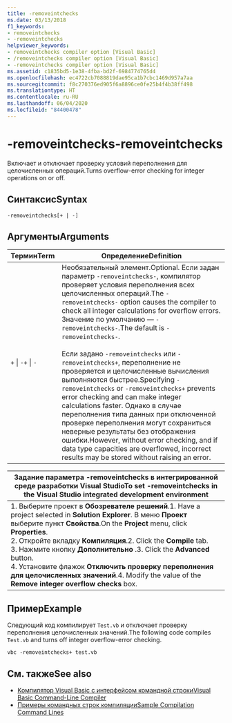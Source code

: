 ```yaml
---
title: -removeintchecks
ms.date: 03/13/2018
f1_keywords:
- removeintchecks
- -removeintchecks
helpviewer_keywords:
- removeintchecks compiler option [Visual Basic]
- /removeintchecks compiler option [Visual Basic]
- -removeintchecks compiler option [Visual Basic]
ms.assetid: c1835bd5-1e38-4fba-bd2f-6984774765d4
ms.openlocfilehash: ec4722cb7088819dae95ca1b7cbc1469d957a7aa
ms.sourcegitcommit: f8c270376ed905f6a8896ce0fe25b4f4b38ff498
ms.translationtype: HT
ms.contentlocale: ru-RU
ms.lasthandoff: 06/04/2020
ms.locfileid: "84400478"
---
```

# <a name="-removeintchecks"></a><span data-ttu-id="c4142-102">-removeintchecks</span><span class="sxs-lookup"><span data-stu-id="c4142-102">-removeintchecks</span></span>
<span data-ttu-id="c4142-103">Включает и отключает проверку условий переполнения для целочисленных операций.</span><span class="sxs-lookup"><span data-stu-id="c4142-103">Turns overflow-error checking for integer operations on or off.</span></span>  
  
## <a name="syntax"></a><span data-ttu-id="c4142-104">Синтаксис</span><span class="sxs-lookup"><span data-stu-id="c4142-104">Syntax</span></span>  
  
```console  
-removeintchecks[+ | -]  
```  
  
## <a name="arguments"></a><span data-ttu-id="c4142-105">Аргументы</span><span class="sxs-lookup"><span data-stu-id="c4142-105">Arguments</span></span>  
  
|<span data-ttu-id="c4142-106">Термин</span><span class="sxs-lookup"><span data-stu-id="c4142-106">Term</span></span>|<span data-ttu-id="c4142-107">Определение</span><span class="sxs-lookup"><span data-stu-id="c4142-107">Definition</span></span>|  
|---|---|  
|<span data-ttu-id="c4142-108">`+` &#124; `-`</span><span class="sxs-lookup"><span data-stu-id="c4142-108">`+` &#124; `-`</span></span>|<span data-ttu-id="c4142-109">Необязательный элемент.</span><span class="sxs-lookup"><span data-stu-id="c4142-109">Optional.</span></span> <span data-ttu-id="c4142-110">Если задан параметр `-removeintchecks-`, компилятор проверяет условия переполнения всех целочисленных операций.</span><span class="sxs-lookup"><span data-stu-id="c4142-110">The `-removeintchecks-` option causes the compiler to check all integer calculations for overflow errors.</span></span> <span data-ttu-id="c4142-111">Значение по умолчанию — `-removeintchecks-`.</span><span class="sxs-lookup"><span data-stu-id="c4142-111">The default is `-removeintchecks-`.</span></span><br /><br /> <span data-ttu-id="c4142-112">Если задано `-removeintchecks` или `-removeintchecks+`, переполнение не проверяется и целочисленные вычисления выполняются быстрее.</span><span class="sxs-lookup"><span data-stu-id="c4142-112">Specifying `-removeintchecks` or `-removeintchecks+` prevents error checking and can make integer calculations faster.</span></span> <span data-ttu-id="c4142-113">Однако в случае переполнения типа данных при отключенной проверке переполнения могут сохраниться неверные результаты без отображения ошибки.</span><span class="sxs-lookup"><span data-stu-id="c4142-113">However, without error checking, and if data type capacities are overflowed, incorrect results may be stored without raising an error.</span></span>|  
  
|<span data-ttu-id="c4142-114">Задание параметра -removeintchecks в интегрированной среде разработки Visual Studio</span><span class="sxs-lookup"><span data-stu-id="c4142-114">To set -removeintchecks in the Visual Studio integrated development environment</span></span>|  
|---|  
|<span data-ttu-id="c4142-115">1.  Выберите проект в **Обозревателе решений**.</span><span class="sxs-lookup"><span data-stu-id="c4142-115">1.  Have a project selected in **Solution Explorer**.</span></span> <span data-ttu-id="c4142-116">В меню **Проект** выберите пункт **Свойства**.</span><span class="sxs-lookup"><span data-stu-id="c4142-116">On the **Project** menu, click **Properties**.</span></span> <br /><span data-ttu-id="c4142-117">2.  Откройте вкладку **Компиляция**.</span><span class="sxs-lookup"><span data-stu-id="c4142-117">2.  Click the **Compile** tab.</span></span><br /><span data-ttu-id="c4142-118">3.  Нажмите кнопку **Дополнительно** .</span><span class="sxs-lookup"><span data-stu-id="c4142-118">3.  Click the **Advanced** button.</span></span><br /><span data-ttu-id="c4142-119">4.  Установите флажок **Отключить проверку переполнения для целочисленных значений**.</span><span class="sxs-lookup"><span data-stu-id="c4142-119">4.  Modify the value of the **Remove integer overflow checks** box.</span></span>|  
  
## <a name="example"></a><span data-ttu-id="c4142-120">Пример</span><span class="sxs-lookup"><span data-stu-id="c4142-120">Example</span></span>  
 <span data-ttu-id="c4142-121">Следующий код компилирует `Test.vb` и отключает проверку переполнения целочисленных значений.</span><span class="sxs-lookup"><span data-stu-id="c4142-121">The following code compiles `Test.vb` and turns off integer overflow-error checking.</span></span>  
  
```console
vbc -removeintchecks+ test.vb  
```  
  
## <a name="see-also"></a><span data-ttu-id="c4142-122">См. также</span><span class="sxs-lookup"><span data-stu-id="c4142-122">See also</span></span>

- [<span data-ttu-id="c4142-123">Компилятор Visual Basic с интерфейсом командной строки</span><span class="sxs-lookup"><span data-stu-id="c4142-123">Visual Basic Command-Line Compiler</span></span>](index.md)
- [<span data-ttu-id="c4142-124">Примеры командных строк компиляции</span><span class="sxs-lookup"><span data-stu-id="c4142-124">Sample Compilation Command Lines</span></span>](sample-compilation-command-lines.md)
